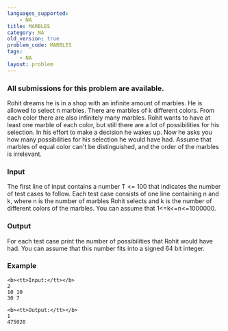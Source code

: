 ```yaml
---
languages_supported:
    - NA
title: MARBLES
category: NA
old_version: true
problem_code: MARBLES
tags:
    - NA
layout: problem
---
```

###  All submissions for this problem are available. 


Rohit dreams he is in a shop with an infinite amount of marbles. He is allowed to select n marbles. There are marbles of k different colors. From each color there are also infinitely many marbles. Rohit wants to have at least one marble of each color, but still there are a lot of possibilities for his selection. In his effort to make a decision he wakes up.
Now he asks you how many possibilities for his selection he would have had.
Assume that marbles of equal color can't be distinguished, and the order of the marbles is irrelevant.

### Input


The first line of input contains a number T <= 100 that indicates the number of test cases to follow. Each test case consists of one line containing n and k, where n is the number of marbles Rohit selects and k is the number of different colors of the marbles. You can assume that 1<=k<=n<=1000000.

### Output


For each test case print the number of possibilities that Rohit would have had.
You can assume that this number fits into a signed 64 bit integer.

### Example

```
<b><tt>Input:</tt></b>
2
10 10
30 7

<b><tt>Output:</tt></b>
1
475020

```